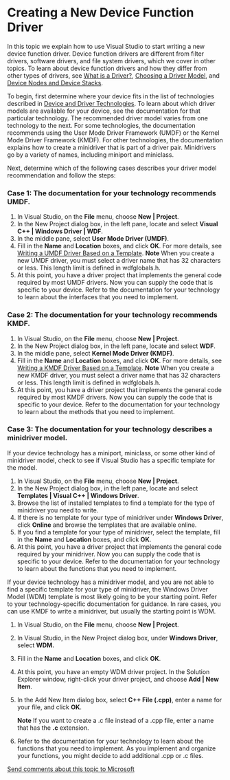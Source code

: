 Creating a New Device Function Driver
======================================================================================

In this topic we explain how to use Visual Studio to start writing a new device function driver. Device function drivers are different from filter drivers, software drivers, and file system drivers, which we cover in other topics. To learn about device function drivers and how they differ from other types of drivers, see [What is a Driver?](https://msdn.microsoft.com/en-us/Library/Windows/Hardware/Ff554678), [Choosing a Driver Model](https://msdn.microsoft.com/en-us/Library/Windows/Hardware/Ff554652), and [Device Nodes and Device Stacks](https://msdn.microsoft.com/en-us/Library/Windows/Hardware/Ff554721).

To begin, first determine where your device fits in the list of technologies described in [Device and Driver Technologies](https://msdn.microsoft.com/en-us/Library/Windows/Hardware/Ff557557). To learn about which driver models are available for your device, see the documentation for that particular technology. The recommended driver model varies from one technology to the next. For some technologies, the documentation recommends using the User Mode Driver Framework (UMDF) or the Kernel Mode Driver Framework (KMDF). For other technologies, the documentation explains how to create a minidriver that is part of a driver pair. Minidrivers go by a variety of names, including miniport and miniclass.

Next, determine which of the following cases describes your driver model recommendation and follow the steps:

### <span id="Case_1__The_documentation_for_your_technology_recommends_UMDF."></span><span id="case_1__the_documentation_for_your_technology_recommends_umdf."></span><span id="CASE_1__THE_DOCUMENTATION_FOR_YOUR_TECHNOLOGY_RECOMMENDS_UMDF."></span>Case 1: The documentation for your technology recommends UMDF.

1.  In Visual Studio, on the **File** menu, choose **New | Project**.
2.  In the New Project dialog box, in the left pane, locate and select **Visual C++ | Windows Driver | WDF**.
3.  In the middle pane, select **User Mode Driver (UMDF)**.
4.  Fill in the **Name** and **Location** boxes, and click **OK**. For more details, see [Writing a UMDF Driver Based on a Template](https://msdn.microsoft.com/en-us/Library/Windows/Hardware/Hh439659).
    **Note**  When you create a new UMDF driver, you must select a driver name that has 32 characters or less. This length limit is defined in wdfglobals.h.
5.  At this point, you have a driver project that implements the general code required by most UMDF drivers. Now you can supply the code that is specific to your device. Refer to the documentation for your technology to learn about the interfaces that you need to implement.

### <span id="Case_2__The_documentation_for_your_technology_recommends_KMDF."></span><span id="case_2__the_documentation_for_your_technology_recommends_kmdf."></span><span id="CASE_2__THE_DOCUMENTATION_FOR_YOUR_TECHNOLOGY_RECOMMENDS_KMDF."></span>Case 2: The documentation for your technology recommends KMDF.

1.  In Visual Studio, on the **File** menu, choose **New | Project**.
2.  In the New Project dialog box, in the left pane, locate and select **WDF**.
3.  In the middle pane, select **Kernel Mode Driver (KMDF)**.
4.  Fill in the **Name** and **Location** boxes, and click **OK**. For more details, see [Writing a KMDF Driver Based on a Template](https://msdn.microsoft.com/en-us/Library/Windows/Hardware/Hh439654).
    **Note**  When you create a new KMDF driver, you must select a driver name that has 32 characters or less. This length limit is defined in wdfglobals.h.
5.  At this point, you have a driver project that implements the general code required by most KMDF drivers. Now you can supply the code that is specific to your device. Refer to the documentation for your technology to learn about the methods that you need to implement.

### <span id="Case_3__The_documentation_for_your_technology_describes_a_minidriver_model."></span><span id="case_3__the_documentation_for_your_technology_describes_a_minidriver_model."></span><span id="CASE_3__THE_DOCUMENTATION_FOR_YOUR_TECHNOLOGY_DESCRIBES_A_MINIDRIVER_MODEL."></span>Case 3: The documentation for your technology describes a minidriver model.

If your device technology has a miniport, miniclass, or some other kind of minidriver model, check to see if Visual Studio has a specific template for the model.

1.  In Visual Studio, on the **File** menu, choose **New | Project**.
2.  In the New Project dialog box, in the left pane, locate and select **Templates | Visual C++ | Windows Driver**.
3.  Browse the list of installed templates to find a template for the type of minidriver you need to write.
4.  If there is no template for your type of minidriver under **Windows Driver**, click **Online** and browse the templates that are available online.
5.  If you find a template for your type of minidriver, select the template, fill in the **Name** and **Location** boxes, and click **OK**.
6.  At this point, you have a driver project that implements the general code required by your minidriver. Now you can supply the code that is specific to your device. Refer to the documentation for your technology to learn about the functions that you need to implement.

If your device technology has a minidriver model, and you are not able to find a specific template for your type of minidriver, the Windows Driver Model (WDM) template is most likely going to be your starting point. Refer to your technology-specific documentation for guidance. In rare cases, you can use KMDF to write a minidriver, but usually the starting point is WDM.

1.  In Visual Studio, on the **File** menu, choose **New | Project**.
2.  In Visual Studio, in the New Project dialog box, under **Windows Driver**, select **WDM.**
3.  Fill in the **Name** and **Location** boxes, and click **OK**.
4.  At this point, you have an empty WDM driver project. In the Solution Explorer window, right-click your driver project, and choose **Add | New Item**.
5.  In the Add New Item dialog box, select **C++ File (.cpp)**, enter a name for your file, and click **OK**.

    **Note**  If you want to create a .c file instead of a .cpp file, enter a name that has the **.c** extension.
6.  Refer to the documentation for your technology to learn about the functions that you need to implement. As you implement and organize your functions, you might decide to add additional .cpp or .c files.

 

 

[Send comments about this topic to Microsoft](mailto:wsddocfb@microsoft.com?subject=Documentation%20feedback%20[VsDriver\vsdriver]:%20Creating%20a%20New%20Device%20Function%20Driver%20%20RELEASE:%20%289/30/2015%29&body=%0A%0APRIVACY%20STATEMENT%0A%0AWe%20use%20your%20feedback%20to%20improve%20the%20documentation.%20We%20don't%20use%20your%20email%20address%20for%20any%20other%20purpose,%20and%20we'll%20remove%20your%20email%20address%20from%20our%20system%20after%20the%20issue%20that%20you're%20reporting%20is%20fixed.%20While%20we're%20working%20to%20fix%20this%20issue,%20we%20might%20send%20you%20an%20email%20message%20to%20ask%20for%20more%20info.%20Later,%20we%20might%20also%20send%20you%20an%20email%20message%20to%20let%20you%20know%20that%20we've%20addressed%20your%20feedback.%0A%0AFor%20more%20info%20about%20Microsoft's%20privacy%20policy,%20see%20http://privacy.microsoft.com/en-us/default. "Send comments about this topic to Microsoft")




<!--HONumber=Mar16_HO2-->


